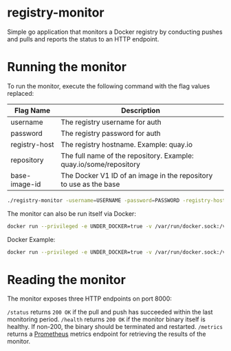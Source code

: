 registry-monitor
============

Simple go application that monitors a Docker registry by conducting pushes and pulls and reports the status to an HTTP endpoint.

Running the monitor
=============================

To run the monitor, execute the following command with the flag values replaced:

| Flag Name             | Description                                                       |
| --------------------- | ----------------------------------------------------------------- |
| username              | The registry username for auth                                    |
| password              | The registry password for auth                                    |
| registry-host         | The registry hostname. Example: quay.io                           |
| repository            | The full name of the repository. Example: quay.io/some/repository |
| base-image-id         | The Docker V1 ID of an image in the repository to use as the base |

```sh
./registry-monitor -username=USERNAME -password=PASSWORD -registry-host=REGISTRYHOST -repository=registryname/some/repository -base-layer-id=DOCKERV1ID
```

The monitor can also be run itself via Docker:

```sh
docker run --privileged -e UNDER_DOCKER=true -v /var/run/docker.sock:/var/run/docker.sock -p 8000:8000 registry-monitor -username=USERNAME -password=PASSWORD -registry-host=REGISTRYHOST -repository=registryname/some/repository -base-layer-id=DOCKERV1ID
```

Docker Example:

```sh
docker run --privileged -e UNDER_DOCKER=true -v /var/run/docker.sock:/var/run/docker.sock -p 8000:8000 registry-monitor -username=myuser+robot -password=myrobottoken -registry-host=quay.io -repository=quay.io/myuser/monitorrepo -base-layer-id=4f83eba78c
```

Reading the monitor
=============================
The monitor exposes three HTTP endpoints on port 8000:

`/status` returns `200 OK` if the pull and push has succeeded within the last monitoring period.
`/health` returns `200 OK` if the monitor binary itself is healthy. If non-200, the binary should be terminated and restarted.
`/metrics` returns a [Prometheus](https://prometheus.io/) metrics endpoint for retrieving the results of the monitor.

